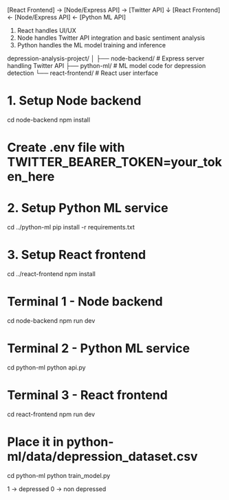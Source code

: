 [React Frontend] → [Node/Express API] → [Twitter API]
                                     ↓
[React Frontend] ← [Node/Express API] ← [Python ML API]


1. React handles UI/UX
2. Node handles Twitter API integration and basic sentiment analysis
3. Python handles the ML model training and inference

depression-analysis-project/
│
├── node-backend/        # Express server handling Twitter API
├── python-ml/           # ML model code for depression detection
└── react-frontend/      # React user interface



# 1. Setup Node backend
cd node-backend
npm install
# Create .env file with TWITTER_BEARER_TOKEN=your_token_here

# 2. Setup Python ML service
cd ../python-ml
pip install -r requirements.txt

# 3. Setup React frontend
cd ../react-frontend
npm install


# Terminal 1 - Node backend
cd node-backend
npm run dev

# Terminal 2 - Python ML service
cd python-ml
python api.py

# Terminal 3 - React frontend
cd react-frontend
npm run dev

<!-- # First, acquire a depression dataset (from Kaggle) -->
# Place it in python-ml/data/depression_dataset.csv
cd python-ml
python train_model.py

1 -> depressed
0 -> non depressed